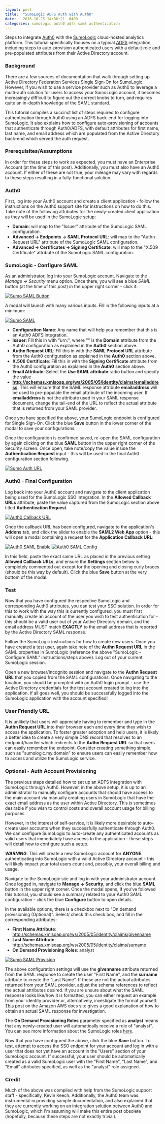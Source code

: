 ```yaml
---
layout: post
title:  "SumoLogic ADFS Auth with Auth0"
date:   2016-10-25 14:38:21 -0400
categories: sumologic auth0 adfs saml authentication
---
```

Steps to integrate [Auth0](https://auth0.com/) with the [SumoLogic](https://www.sumologic.com/) cloud-hosted
analytics platform. This tutorial specifically focuses on a typical [ADFS](https://msdn.microsoft.com/en-us/library/bb897402.aspx)
integration, including steps to auto-provision authenticated users with a default role and pre-populated
attributes from their Active Directory account.

### Background

There are a few sources of documentation that walk through setting up Active Directory Federation Services
Single Sign-On for SumoLogic. However, if you wish to use a service provider such as Auth0 to leverage
a multi-auth solution for users to access your SumoLogic account, it becomes increasingly difficult to
figure out the correct knobs to turn, and requires quite an in-depth knowledge of the SAML standard.

This tutorial compiles a succinct list of steps required to configure authentication through Auth0 using
an ADFS back-end for logging into SumoLogic. It also explains how to configure auto-provisioning of
accounts that authenticate through Auth0/ADFS, with default attributes for first name, last name, and
email address which are populated from the Active Directory back-end which served the auth request.

### Prerequisites/Assumptions

In order for these steps to work as expected, you must have an Enterprise Account (at the time of this
post). Additionally, you must also have an Auth0 account. If either of these are not true, your mileage
may vary with regards to these steps resulting in a fully-functional solution.

### Auth0

First, log into your Auth0 account and create a client application - follow the instructions on the Auth0
support site for instructions on how to do this. Take note of the following attributes for the newly-created
client application as they will be used in the SumoLogic setup:

- **Domain**: will map to the "Issuer" attribute of the SumoLogic SAML configuration.
- **Advanced -> Endpoints -> SAML Protocol URL**: will map to the "Authn Request URL" attribute of the
SumoLogic SAML configuration. 
- **Advanced -> Certificates -> Signing Certificate**: will map to the "X.509 Certificate" attribute of the
SumoLogic SAML configuration.

### SumoLogic - Configure SAML

As an administrator, log into your SumoLogic account. Navigate to the *Manage -> Security* menu option.
Once there, you will see a blue *SAML* button (at the time of this post) in the upper right corner -
click it:

[![Sumo SAML Button][0]][0]

A modal will launch with many various inputs. Fill in the following inputs at a minimum:

[![Sumo SAML][1]][1]

- **Configuration Name**: Any name that will help you remember that this is an Auth0 ADFS integration.
- **Issuer**: Fill this in with "urn:<Domain>", where "<Domain>" is the **Domain** attribute from the Auth0
configuration as explained in the **Auth0** section above.
- **Authn Request URL**: Fill this in with the **SAML Protocol URL** attribute from the Auth0 configuration
as explained in the **Auth0** section above.
- **X.509 Certificate**: Fill this in with the **Signing Certificate** attribute from the Auth0 configuration
as explained in the **Auth0** section above.
- **Email Attribute**: Select the **Use SAML attribute** radio button and specify the value
- **http://schemas.xmlsoap.org/ws/2005/05/identity/claims/emailaddress**. This will ensure that the SAML
response attribute **emailaddress** will be used to pre-populate the email attribute of the incoming user.
If **emailaddress** is not the attribute used in your SAML response document, change the tail-end of the URL
to reflect the actual attribute that is returned from your SAML provider.

Once you have specified the above, your SumoLogic endpoint is configured for Single Sign-On. Click the
blue **Save** button in the lower corner of the modal to save your configurations.

Once the configuration is confirmed saved, re-open the SAML configuration by again clicking on the blue
**SAML** button in the upper right corner of the Security screen. Once open, take note/copy the value
inside the **Authentication Request** input - this will be used in the final Auth0 configuration section
following.

[![Sumo Auth URL][2]][2]

### Auth0 - Final Configuration

Log back into your Auth0 account and navigate to the client application being used for the SumoLogic
SSO integration. In the **Allowed Callback URLs** attribute, paste the value captured from the SumoLogic
section above titled **Authentication Request**.

[![Auth0 Callback URL][3]][3]

Once the callback URL has been configured, navigate to the application's **Addons** tab, and click the
slider to enable the **SAML2 Web App** option - this will open a modal containing a request for the
**Application Callback URL**:

[![Auth0 SAML Enable][4]][4]
[![Auth0 SAML Config][5]][5]

In this field, paste the exact same URL as placed in the previous setting
**Allowed Callback URLs**, and ensure the **Settings** section below is completely commented out except
for the opening and closing curly braces (should be this way by default). Click the blue **Save** button
at the very bottom of the modal.

### Test

Now that you have configured the respective SumoLogic and corresponding Auth0 attributes, you can
test your SSO solution. In order for this to work with the way this is currently configured, you must
first manually create an account of the user you wish to test authentication for - this should be a
valid user out of your Active Directory domain, and the email address MUST match **EXACTLY** to the
email address that is reported by the Active Directory SAML response.

Follow the SumoLogic instructions for how to create new users. Once you have created a test user,
again take note of the **Authn Request URL** in the SAML properties in SumoLogic (reference the
above "SumoLogic - Configure SAML" instructions/steps above). Log out of your current SumoLogic
session.

Open a new browser/incognito session and navigate to the **Authn Request URL** that you copied from
the SAML configurations. Once navigating to the location, you should be prompted with an Auth0
login prompt - use the Active Directory credentials for the test account created to log into the
application. If all goes well, you should be successfully logged into the SumoLogic application
with the account specified!

### User Friendly URL

It is unlikely that users will appreciate having to remember and type in the **Authn Request URL**
into their browser each and every time they wish to access the application. To foster greater
adoption and help users, it is likely a better idea to create a very simple DNS record that
resolves to an endpoint/handler which redirects to the **Authn Request URL** so that users can
easily remember the endpoint. Consider creating something simple, such as "sumologic.my.domain"
to ensure users can easily remember how to access and utilize the SumoLogic service.

### Optional - Auth Account Provisioning

The previous steps detailed how to set up an ADFS integration with SumoLogic through Auth0. However,
in the above setup, it is up to an administrator to manually configure accounts that should have
access to the main account via manually creating users in SumoLogic that have the exact email address
as the user within Active Directory. This is sometimes desirable if you wish to control costs and
overall account usage for billing purposes.

However, in the interest of self-service, it is likely more desirable to auto-create user accounts
when they successfully authenticate through Auth0. We can configure SumoLogic to auto-create
any authenticated accounts as valid users that immediately have access to the application - these
steps will detail how to configure such a setup.

***WARNING***: This will create a new SumoLogic account for **ANYONE** authenticating into SumoLogic
with a valid Active Directory account - this will likely impact your total users count and, possibly,
your overall billing and usage.

Navigate to the SumoLogic site and log in with your administrator account. Once logged in, navigate
to **Manage -> Security**, and click the blue **SAML** button in the upper right corner. Once the modal
opens, if you've followed this tutorial, you should see a summary related to your Auth0 SAML
configuration - click the blue **Configure** button to open details.

In the available options, there is a checkbox next to "On demand provisioning (Optional)". Select/
check this check box, and fill in the corresponding attributes:

- **First Name Attribute**: http://schemas.xmlsoap.org/ws/2005/05/identity/claims/givenname
- **Last Name Attribute**: http://schemas.xmlsoap.org/ws/2005/05/identity/claims/surname
- **On Demand Provisioning Roles**: analyst

[![Sumo SAML Provision][6]][6]

The above configuration settings will use the **givenname** attribute returned from the SAML response
to create the user "First Name", and the **surname** attribute to create the "Last Name". If these are
not the actual attributes returned from your SAML provider, adjust the schema references to
reflect the actual attributes desired. If you are unsure about what the SAML response looks like/how
it is formatted, you can either request an example from your identity provider or, alternatively,
investigate the format yourself. [This](http://docs.aws.amazon.com/IAM/latest/UserGuide/troubleshoot_saml_view-saml-response.html)
post on the Amazon AWS docs site gives a good explanation of how to obtain an actual SAML response
for investigation.

The **On Demand Provisioning Roles** parameter specified as **analyst** means that any newly-created user
will automatically receive a role of "analyst". You can see more information about the SumoLogic
roles [here](https://help.sumologic.com/Manage/Users_and_Roles).

Now that you have configured the above, click the blue **Save** button. To test, attempt to access the
SSO endpoint for your account and log in with a user that does not yet have an account in the "Users"
section of your SumoLogic account. If successful, your user should be automatically created as a
valid SumoLogic user with the "First Name", "Last Name", and "Email" attributes specified, as well
as the "analyst" role assigned.

### Credit

Much of the above was compiled with help from the SumoLogic support staff - specifically, Kevin Keech.
Additionally, the Auth0 team was instrumental in providing sample documentation, and also explained
that they are currently working on an integration solution between Auth0 and SumoLogic, which I'm
assuming will make this entire post obsolete (hopefully, because these steps are not exactly trivial).

[0]: /assets/images/2016-10-25-sumologic-adfs-auth-with-auth0-sumo-saml-button.png
[1]: /assets/images/2016-10-25-sumologic-adfs-auth-with-auth0-sumo-saml.png
[2]: /assets/images/2016-10-25-sumologic-adfs-auth-with-auth0-sumo-auth-url.png
[3]: /assets/images/2016-10-25-sumologic-adfs-auth-with-auth0-auth0-callback-url.png
[4]: /assets/images/2016-10-25-sumologic-adfs-auth-with-auth0-auth0-saml-enable.png
[5]: /assets/images/2016-10-25-sumologic-adfs-auth-with-auth0-auth0-saml-config.png
[6]: /assets/images/2016-10-25-sumologic-adfs-auth-with-auth0-sumo-saml-provision.png
